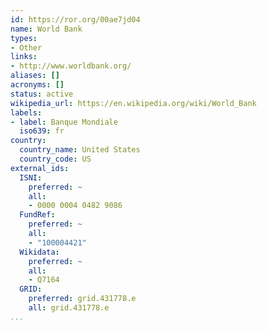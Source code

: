 ```yaml
---
id: https://ror.org/00ae7jd04
name: World Bank
types:
- Other
links:
- http://www.worldbank.org/
aliases: []
acronyms: []
status: active
wikipedia_url: https://en.wikipedia.org/wiki/World_Bank
labels:
- label: Banque Mondiale
  iso639: fr
country:
  country_name: United States
  country_code: US
external_ids:
  ISNI:
    preferred: ~
    all:
    - 0000 0004 0482 9086
  FundRef:
    preferred: ~
    all:
    - "100004421"
  Wikidata:
    preferred: ~
    all:
    - Q7164
  GRID:
    preferred: grid.431778.e
    all: grid.431778.e
...
```

